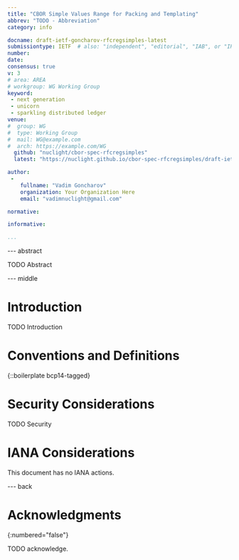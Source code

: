 ```yaml
---
title: "CBOR Simple Values Range for Packing and Templating"
abbrev: "TODO - Abbreviation"
category: info

docname: draft-ietf-goncharov-rfcregsimples-latest
submissiontype: IETF  # also: "independent", "editorial", "IAB", or "IRTF"
number:
date:
consensus: true
v: 3
# area: AREA
# workgroup: WG Working Group
keyword:
 - next generation
 - unicorn
 - sparkling distributed ledger
venue:
#  group: WG
#  type: Working Group
#  mail: WG@example.com
#  arch: https://example.com/WG
  github: "nuclight/cbor-spec-rfcregsimples"
  latest: "https://nuclight.github.io/cbor-spec-rfcregsimples/draft-ietf-goncharov-rfcregsimples.html"

author:
 -
    fullname: "Vadim Goncharov"
    organization: Your Organization Here
    email: "vadimnuclight@gmail.com"

normative:

informative:

...
```


--- abstract

TODO Abstract


--- middle

# Introduction

TODO Introduction


# Conventions and Definitions

{::boilerplate bcp14-tagged}


# Security Considerations

TODO Security


# IANA Considerations

This document has no IANA actions.


--- back

# Acknowledgments
{:numbered="false"}

TODO acknowledge.
